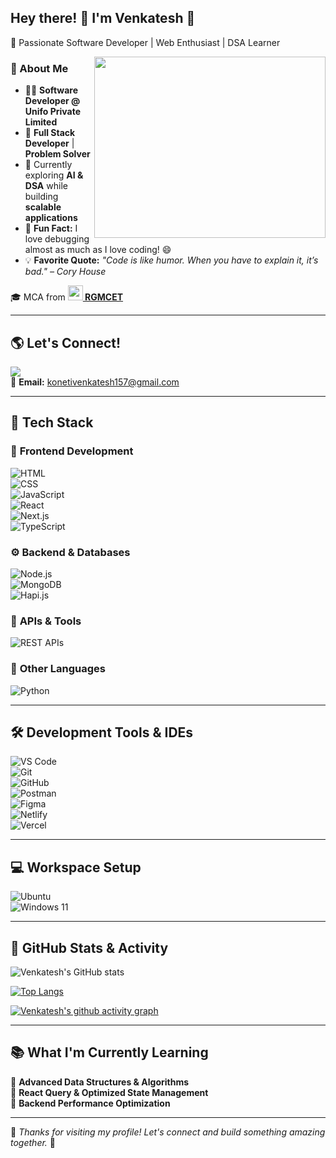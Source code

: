 ## Hey there! 👋 I'm Venkatesh 🚀  
🚀 Passionate Software Developer | Web Enthusiast | DSA Learner  

<img align="right" width="370" height="290" src="https://i.pinimg.com/originals/47/f0/34/47f0342cec72b800463bf003eac1257e.gif">

### 🚀 About Me  
- 👨‍💻 **Software Developer @ Unifo Private Limited**  
- 🎯 **Full Stack Developer** | **Problem Solver**  
- 🌱 Currently exploring **AI & DSA** while building **scalable applications**  
- 🧩 **Fun Fact:** I love debugging almost as much as I love coding! 😄  
- 💡 **Favorite Quote:** *"Code is like humor. When you have to explain it, it’s bad." – Cory House*  

🎓 MCA from **[<img src="https://www.rgmcet.edu.in/assets/img/logo/logo.jpg" height="24"> RGMCET](https://www.rgmcet.edu.in/)**  

---

## 🌎 Let's Connect!  
[<img src="https://img.shields.io/badge/LinkedIn-0077B5?style=for-the-badge&logo=linkedin&logoColor=white" />](https://www.linkedin.com/in/venkatesh-koneti/)  
📩 **Email:** [konetivenkatesh157@gmail.com](mailto:konetivenkatesh157@gmail.com)  

---

## 🚀 **Tech Stack**  

### 🎨 **Frontend Development**  
![HTML](https://img.icons8.com/color/48/000000/html-5.png)  
![CSS](https://img.icons8.com/color/48/000000/css3.png)  
![JavaScript](https://img.icons8.com/color/48/000000/javascript.png)  
![React](https://img.icons8.com/color/48/000000/react-native.png)  
![Next.js](https://img.icons8.com/color/48/000000/nextjs.png)  
![TypeScript](https://img.icons8.com/color/48/000000/typescript.png)  

### ⚙️ **Backend & Databases**  
![Node.js](https://img.icons8.com/color/48/000000/nodejs.png)  
![MongoDB](https://img.icons8.com/color/48/000000/mongodb.png)  
![Hapi.js](https://img.icons8.com/external-tal-revivo-shadow-tal-revivo/48/external-hapi-js-a-rich-framework-for-building-applications-and-services-logo-shadow-tal-revivo.png)  

### 🔗 **APIs & Tools**  
![REST APIs](https://img.icons8.com/external-solidglyph-m-oki-orlando/48/external-api-data-analytics-solidglyph-m-oki-orlando.png)  

### 🐍 **Other Languages**  
![Python](https://img.icons8.com/color/48/000000/python.png)  

---

## 🛠️ **Development Tools & IDEs**  
![VS Code](https://img.icons8.com/color/48/000000/visual-studio-code-2019.png)  
![Git](https://img.icons8.com/color/48/000000/git.png)  
![GitHub](https://img.icons8.com/color/48/000000/github.png)  
![Postman](https://img.icons8.com/external-tal-revivo-shadow-tal-revivo/48/external-postman-is-the-only-complete-api-development-environment-logo-shadow-tal-revivo.png)  
![Figma](https://img.icons8.com/color/48/000000/figma--v1.png)  
![Netlify](https://img.icons8.com/color/48/000000/netlify.png)  
![Vercel](https://img.icons8.com/color/48/000000/vercel.png)  

---

## 💻 **Workspace Setup**  
![Ubuntu](https://img.shields.io/badge/OS-Ubuntu-ES8E0E?style=for-the-badge&logo=ubuntu&logoColor=white)  
![Windows 11](https://img.shields.io/badge/OS-Windows_11-0078D6?style=for-the-badge&logo=windows&logoColor=white)  

---

## 🚀 **GitHub Stats & Activity**  
![Venkatesh's GitHub stats](https://github-readme-stats.vercel.app/api?username=Venkatesh-Koneti&theme=dark&show_icons=true&hide=issues,contribs&hide_border=true)  

[![Top Langs](https://github-readme-stats.vercel.app/api/top-langs/?username=Venkatesh-Koneti&layout=compact&theme=dark)](https://github.com/anuraghazra/github-readme-stats)  

[![Venkatesh's github activity graph](https://github-readme-activity-graph.vercel.app/graph?username=Venkatesh-Koneti&bg_color=000000&color=ffffff&line=4ef461&point=ffffff&area=true&hide_border=true)](https://github.com/ashutosh00710/github-readme-activity-graph)  

---

## 📚 **What I'm Currently Learning**  
🔹 **Advanced Data Structures & Algorithms**  
🔹 **React Query & Optimized State Management**  
🔹 **Backend Performance Optimization**  

---

🚀 _Thanks for visiting my profile! Let's connect and build something amazing together._ 🚀  
